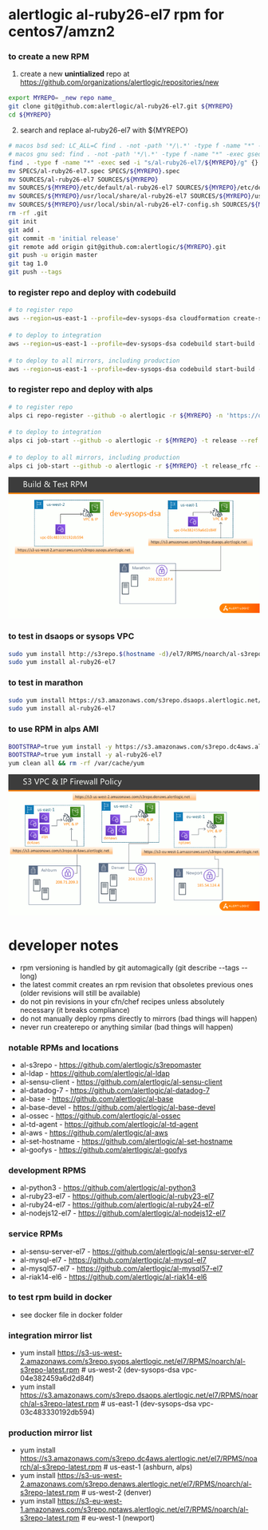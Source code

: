 # alertlogic al-ruby26-el7 rpm for centos7/amzn2

### to create a new RPM
1. create a new **unintialized** repo at https://github.com/organizations/alertlogic/repositories/new
```bash
export MYREPO= _new repo name_
git clone git@github.com:alertlogic/al-ruby26-el7.git ${MYREPO}
cd ${MYREPO}
```
2. search and replace al-ruby26-el7 with ${MYREPO}
```bash
# macos bsd sed: LC_ALL=C find . -not -path '*/\.*' -type f -name "*" -exec sed -i '' "s/al-ruby26-el7/${MYREPO}/g" {} +
# macos gnu sed: find . -not -path '*/\.*' -type f -name "*" -exec gsed -i "s/al-ruby26-el7/${MYREPO}/g" {} +
find . -type f -name "*" -exec sed -i "s/al-ruby26-el7/${MYREPO}/g" {} +
mv SPECS/al-ruby26-el7.spec SPECS/${MYREPO}.spec
mv SOURCES/al-ruby26-el7 SOURCES/${MYREPO}
mv SOURCES/${MYREPO}/etc/default/al-ruby26-el7 SOURCES/${MYREPO}/etc/default/${MYREPO}
mv SOURCES/${MYREPO}/usr/local/share/al-ruby26-el7 SOURCES/${MYREPO}/usr/local/share/${MYREPO}
mv SOURCES/${MYREPO}/usr/local/sbin/al-ruby26-el7-config.sh SOURCES/${MYREPO}/usr/local/sbin/${MYREPO}-config.sh
rm -rf .git
git init
git add .
git commit -m 'initial release'
git remote add origin git@github.com:alertlogic/${MYREPO}.git
git push -u origin master
git tag 1.0
git push --tags
```

### to register repo and deploy with codebuild
```bash
# to register repo
aws --region=us-east-1 --profile=dev-sysops-dsa cloudformation create-stack --stack-name ${MYREPO} --template-body file://pipeline_cfn.yml --capabilities CAPABILITY_NAMED_IAM

# to deploy to integration
aws --region=us-east-1 --profile=dev-sysops-dsa codebuild start-build --project-name ${MYREPO}

# to deploy to all mirrors, including production
aws --region=us-east-1 --profile=dev-sysops-dsa codebuild start-build --project-name ${MYREPO} --environment-variables-override name=PROD_RELEASE,value=RFC,type=PLAINTEXT
```

### to register repo and deploy with alps
```bash
# to register repo
alps ci repo-register --github -o alertlogic -r ${MYREPO} -n 'https://outlook.office.com/webhook/18c4c8c7-ad31-440e-b0c6-76e057f5931b@04151827-cb2a-4231-9c24-1ef5ffc408eb/IncomingWebhook/c8e72eaec33149019ae7f83ef2277d03/a0496e76-55ef-456e-ac93-e39bab6f39e9'

# to deploy to integration
alps ci job-start --github -o alertlogic -r ${MYREPO} -t release --ref master

# to deploy to all mirrors, including production
alps ci job-start --github -o alertlogic -r ${MYREPO} -t release_rfc --ref master
```

![Image of Pipeline](testrpm.png)

### to test in dsaops or sysops VPC
```bash
sudo yum install http://s3repo.$(hostname -d)/el7/RPMS/noarch/al-s3repo-latest.rpm
sudo yum install al-ruby26-el7
```

### to test in marathon
```bash
sudo yum install https://s3.amazonaws.com/s3repo.dsaops.alertlogic.net/el7/RPMS/noarch/al-s3repo-latest.rpm
sudo yum install al-ruby26-el7
```

### to use RPM in alps AMI
```bash
BOOTSTRAP=true yum install -y https://s3.amazonaws.com/s3repo.dc4aws.alertlogic.net/el7/RPMS/noarch/al-s3repo-latest.rpm
BOOTSTRAP=true yum install -y al-ruby26-el7
yum clean all && rm -rf /var/cache/yum
```

![Image of Pipeline](prodrpm.png)

# developer notes
* rpm versioning is handled by git automagically (git describe --tags --long)
* the latest commit creates an rpm revision that obsoletes previous ones (older revisions will still be available)
* do not pin revisions in your cfn/chef recipes unless absolutely necessary (it breaks compliance)
* do not manually deploy rpms directly to mirrors (bad things will happen)
* never run createrepo or anything similar (bad things will happen)

### notable RPMs and locations
* al-s3repo - https://github.com/alertlogic/s3repomaster
* al-ldap - https://github.com/alertlogic/al-ldap
* al-sensu-client - https://github.com/alertlogic/al-sensu-client
* al-datadog-7 - https://github.com/alertlogic/al-datadog-7
* al-base - https://github.com/alertlogic/al-base
* al-base-devel - https://github.com/alertlogic/al-base-devel
* al-ossec - https://github.com/alertlogic/al-ossec
* al-td-agent - https://github.com/alertlogic/al-td-agent
* al-aws - https://github.com/alertlogic/al-aws
* al-set-hostname - https://github.com/alertlogic/al-set-hostname
* al-goofys - https://github.com/alertlogic/al-goofys

### development RPMS
* al-python3 - https://github.com/alertlogic/al-python3
* al-ruby23-el7 - https://github.com/alertlogic/al-ruby23-el7
* al-ruby24-el7 - https://github.com/alertlogic/al-ruby24-el7
* al-nodejs12-el7 - https://github.com/alertlogic/al-nodejs12-el7

### service RPMs
* al-sensu-server-el7 - https://github.com/alertlogic/al-sensu-server-el7
* al-mysql-el7 - https://github.com/alertlogic/al-mysql-el7
* al-mysql57-el7 - https://github.com/alertlogic/al-mysql57-el7
* al-riak14-el6 - https://github.com/alertlogic/al-riak14-el6

### to test rpm build in docker
* see docker file in docker folder

### integration mirror list
* yum install https://s3-us-west-2.amazonaws.com/s3repo.syops.alertlogic.net/el7/RPMS/noarch/al-s3repo-latest.rpm   # us-west-2 (dev-sysops-dsa vpc-04e382459a6d2d84f)
* yum install https://s3.amazonaws.com/s3repo.dsaops.alertlogic.net/el7/RPMS/noarch/al-s3repo-latest.rpm            # us-east-1 (dev-sysops-dsa vpc-03c483330192db594)

### production mirror list
* yum install https://s3.amazonaws.com/s3repo.dc4aws.alertlogic.net/el7/RPMS/noarch/al-s3repo-latest.rpm            # us-east-1 (ashburn, alps)
* yum install https://s3-us-west-2.amazonaws.com/s3repo.denaws.alertlogic.net/el7/RPMS/noarch/al-s3repo-latest.rpm  # us-west-2 (denver)
* yum install https://s3-eu-west-1.amazonaws.com/s3repo.nptaws.alertlogic.net/el7/RPMS/noarch/al-s3repo-latest.rpm  # eu-west-1 (newport)
